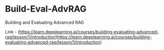 # Build-Eval-AdvRAG
Building and Evaluating Advanced RAG

Link - (https://learn.deeplearning.ai/courses/building-evaluating-advanced-rag/lesson/1/introduction)https://learn.deeplearning.ai/courses/building-evaluating-advanced-rag/lesson/1/introduction)
